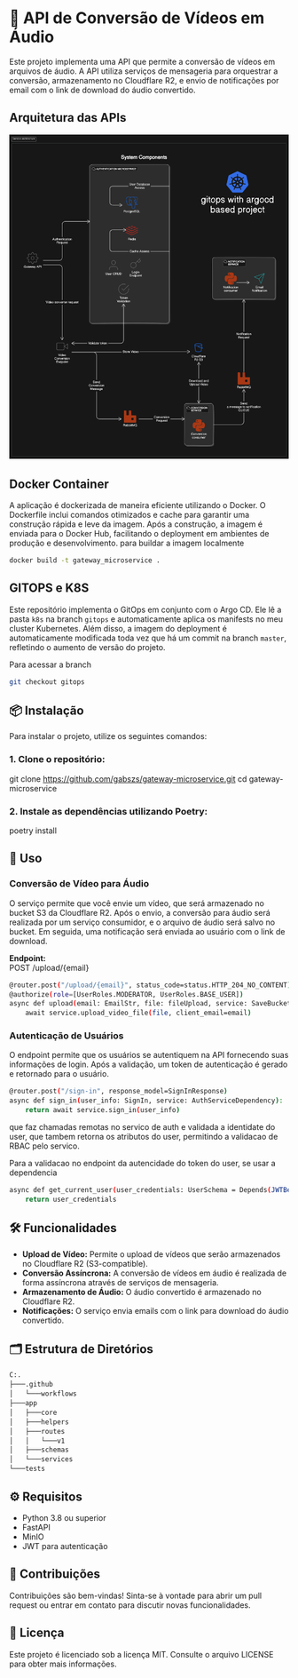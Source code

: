 # 🚀 API de Conversão de Vídeos em Áudio

Este projeto implementa uma API que permite a conversão de vídeos em arquivos de áudio. A API utiliza serviços de mensageria para orquestrar a conversão, armazenamento no Cloudflare R2, e envio de notificações por email com o link de download do áudio convertido.

## Arquitetura das APIs
![Architecture Diagram](docs/system-arch-diagram.png)

## Docker Container
A aplicação é dockerizada de maneira eficiente utilizando o Docker. O Dockerfile inclui comandos otimizados e cache para garantir uma construção rápida e leve da imagem. Após a construção, a imagem é enviada para o Docker Hub, facilitando o deployment em ambientes de produção e desenvolvimento.
para buildar a imagem localmente
```bash
docker build -t gateway_microservice .
```

## GITOPS e K8S
Este repositório implementa o GitOps em conjunto com o Argo CD. Ele lê a pasta `k8s` na branch `gitops` e automaticamente aplica os manifests no meu cluster Kubernetes. Além disso, a imagem do deployment é automaticamente modificada toda vez que há um commit na branch `master`, refletindo o aumento de versão do projeto.

Para acessar a branch
```bash
git checkout gitops
```

## 📦 Instalação

Para instalar o projeto, utilize os seguintes comandos:

### 1. Clone o repositório:
git clone https://github.com/gabszs/gateway-microservice.git
cd gateway-microservice

### 2. Instale as dependências utilizando Poetry:
poetry install

## 🚀 Uso

### Conversão de Vídeo para Áudio
O serviço permite que você envie um vídeo, que será armazenado no bucket S3 da Cloudflare R2. Após o envio, a conversão para áudio será realizada por um serviço consumidor, e o arquivo de áudio será salvo no bucket. Em seguida, uma notificação será enviada ao usuário com o link de download.

**Endpoint:**  
POST /upload/{email}

```bash
@router.post("/upload/{email}", status_code=status.HTTP_204_NO_CONTENT)
@authorize(role=[UserRoles.MODERATOR, UserRoles.BASE_USER])
async def upload(email: EmailStr, file: fileUpload, service: SaveBucket, current_user: CurrentUser):
    await service.upload_video_file(file, client_email=email)
```
### Autenticação de Usuários
O endpoint permite que os usuários se autentiquem na API fornecendo suas informações de login. Após a validação, um token de autenticação é gerado e retornado para o usuário.
```bash
@router.post("/sign-in", response_model=SignInResponse)
async def sign_in(user_info: SignIn, service: AuthServiceDependency):
    return await service.sign_in(user_info)
```
que faz chamadas remotas no servico de auth e validada a identidate do user, que tambem retorna os atributos do user, permitindo a validacao de RBAC pelo servico.

Para a validacao no endpoint da autencidade do token do user, se usar a dependencia 
```bash
async def get_current_user(user_credentials: UserSchema = Depends(JWTBearer())) -> UserSchema:
    return user_credentials
```


## 🛠 Funcionalidades

- **Upload de Vídeo:** Permite o upload de vídeos que serão armazenados no Cloudflare R2 (S3-compatible).
- **Conversão Assíncrona:** A conversão de vídeos em áudio é realizada de forma assíncrona através de serviços de mensageria.
- **Armazenamento de Áudio:** O áudio convertido é armazenado no Cloudflare R2.
- **Notificações:** O serviço envia emails com o link para download do áudio convertido.

## 🗂 Estrutura de Diretórios

```bash
C:.
├───.github
│   └───workflows
├───app
│   ├───core
│   ├───helpers
│   ├───routes
│   │   └───v1
│   ├───schemas
│   └───services
└───tests
```

## ⚙️ Requisitos

- Python 3.8 ou superior
- FastAPI
- MinIO
- JWT para autenticação

## 🤝 Contribuições

Contribuições são bem-vindas! Sinta-se à vontade para abrir um pull request ou entrar em contato para discutir novas funcionalidades.

## 📝 Licença

Este projeto é licenciado sob a licença MIT. Consulte o arquivo LICENSE para obter mais informações.
